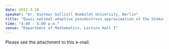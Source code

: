```yaml
---
date: 2012-3-28
speaker: "Dr. Dietmar Gallistl Humboldt University, Berlin"
title: "Quasi-optimal adaptive pseudostress approximation of the Stokes equations"
time: "4:00 - 5:00 p.m."
venue: "Department of Mathematics, Lecture Hall I"
---
```

Please see the attachment to this e-mail.
